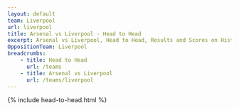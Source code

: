 ```yaml
---
layout: default
team: Liverpool
url: liverpool
title: Arsenal vs Liverpool - Head to Head
excerpt: Arsenal vs Liverpool, Head to Head, Results and Scores on History of Arsenal Football Club
OppositionTeam: Liverpool
breadcrumbs:
    - title: Head to Head
      url: /teams
    - title: Arsenal vs Liverpool
      url: /teams/liverpool
---
```


{% include head-to-head.html %}